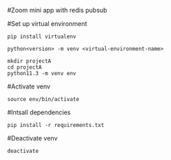 #Zoom mini app with redis pubsub

#Set up virtual environment

	pip install virtualenv
	
	python<version> -m venv <virtual-environment-name>
	
	mkdir projectA
	cd projectA
	python11.3 -m venv env

#Activate venv

	source env/bin/activate

#Intsall dependencies

	pip install -r requirements.txt

#Deactivate venv

	deactivate
